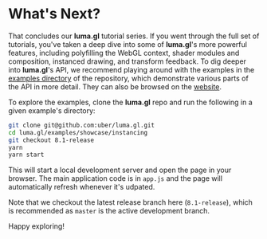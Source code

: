 # What's Next?

That concludes our **luma.gl** tutorial series. If you went through the full set of tutorials, you've taken a deep dive into some of **luma.gl**'s more powerful features, including polyfilling the WebGL context, shader modules and composition, instanced drawing, and transform feedback. To dig deeper into **luma.gl**'s API, we recommend playing around with the examples in the [examples directory](https://github.com/uber/luma.gl/tree/8.1-release/examples/core) of the repository, which demonstrate various parts of the API in more detail. They can also be browsed on the [website](https://luma.gl/examples).

To explore the examples, clone the **luma.gl** repo and run the following in a given example's directory:

```bash
git clone git@github.com:uber/luma.gl.git
cd luma.gl/examples/showcase/instancing
git checkout 8.1-release
yarn
yarn start
```

This will start a local development server and open the page in your browser. The main application code is in `app.js` and the page will automatically refresh whenever it's udpated.

Note that we checkout the latest release branch here (`8.1-release`), which is recommended as `master` is the active development branch.

Happy exploring!
